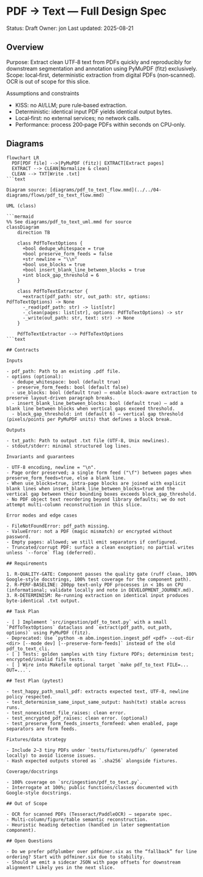 # PDF → Text — Full Design Spec

Status: Draft
Owner: jon
Last updated: 2025-08-21

## Overview

Purpose: Extract clean UTF‑8 text from PDFs quickly and reproducibly for downstream segmentation and annotation using PyMuPDF (fitz) exclusively. Scope: local‑first, deterministic extraction from digital PDFs (non‑scanned). OCR is out of scope for this slice.

Assumptions and constraints

- KISS: no AI/LLM; pure rule‑based extraction.
- Deterministic: identical input PDF yields identical output bytes.
- Local‑first: no external services; no network calls.
- Performance: process 200‑page PDFs within seconds on CPU‑only.

## Diagrams

```mermaid
flowchart LR
  PDF[PDF file] -->|PyMuPDF (fitz)| EXTRACT[Extract pages]
  EXTRACT --> CLEAN[Normalize & clean]
  CLEAN --> TXT[Write .txt]
```text

Diagram source: [diagrams/pdf_to_text_flow.mmd](../../04-diagrams/flows/pdf_to_text_flow.mmd)

UML (class)

```mermaid
%% See diagrams/pdf_to_text_uml.mmd for source
classDiagram
    direction TB

    class PdfToTextOptions {
      +bool dedupe_whitespace = true
      +bool preserve_form_feeds = false
      +str newline = "\\n"
      +bool use_blocks = true
      +bool insert_blank_line_between_blocks = true
      +int block_gap_threshold = 6
    }

    class PdfToTextExtractor {
      +extract(pdf_path: str, out_path: str, options: PdfToTextOptions) -> None
      -_read(pdf_path: str) -> list[str]
      -_clean(pages: list[str], options: PdfToTextOptions) -> str
      -_write(out_path: str, text: str) -> None
    }

    PdfToTextExtractor --> PdfToTextOptions
```text

## Contracts

Inputs

- pdf_path: Path to an existing .pdf file.
- options (optional):
  - dedupe_whitespace: bool (default true)
  - preserve_form_feeds: bool (default false)
  - use_blocks: bool (default true) – enable block-aware extraction to preserve layout-driven paragraph breaks.
  - insert_blank_line_between_blocks: bool (default true) – add a blank line between blocks when vertical gaps exceed threshold.
  - block_gap_threshold: int (default 6) – vertical gap threshold (pixels/points per PyMuPDF units) that defines a block break.

Outputs

- txt_path: Path to output .txt file (UTF‑8, Unix newlines).
- stdout/stderr: minimal structured log lines.

Invariants and guarantees

- UTF‑8 encoding, newline = "\n".
- Page order preserved; a single form feed ("\f") between pages when preserve_form_feeds=true, else a blank line.
- When use_blocks=true, intra-page blocks are joined with explicit blank lines when insert_blank_line_between_blocks=true and the vertical gap between their bounding boxes exceeds block_gap_threshold.
- No PDF object text reordering beyond library defaults; we do not attempt multi‑column reconstruction in this slice.

Error modes and edge cases

- FileNotFoundError: pdf_path missing.
- ValueError: not a PDF (magic mismatch) or encrypted without password.
- Empty pages: allowed; we still emit separators if configured.
- Truncated/corrupt PDF: surface a clean exception; no partial writes unless `--force` flag (deferred).

## Requirements

1. R-QUALITY-GATE: Component passes the quality gate (ruff clean, 100% Google-style docstrings, 100% test coverage for the component path).
2. R-PERF-BASELINE: 200pp text‑only PDF processes in < 10s on CPU (informational; validate locally and note in DEVELOPMENT_JOURNEY.md).
3. R-DETERMINISM: Re-running extraction on identical input produces byte-identical .txt output.

## Task Plan

- [ ] Implement `src/ingestion/pdf_to_text.py` with a small `PdfToTextOptions` dataclass and `extract(pdf_path, out_path, options)` using PyMuPDF (fitz).
- Deprecated: Use `python -m abm.ingestion.ingest_pdf <pdf> --out-dir <dir> [--mode dev] [--preserve-form-feeds]` instead of the old pdf_to_text_cli.
- [ ] Tests: golden samples with tiny fixture PDFs; determinism test; encrypted/invalid file tests.
- [ ] Wire into Makefile optional target `make pdf_to_text FILE=... OUT=...`.

## Test Plan (pytest)

- test_happy_path_small_pdf: extracts expected text, UTF‑8, newline policy respected.
- test_determinism_same_input_same_output: hash(txt) stable across runs.
- test_nonexistent_file_raises: clean error.
- test_encrypted_pdf_raises: clean error. (optional)
- test_preserve_form_feeds_inserts_formfeed: when enabled, page separators are form feeds.

Fixtures/data strategy

- Include 2–3 tiny PDFs under `tests/fixtures/pdfs/` (generated locally) to avoid license issues.
- Hash expected outputs stored as `.sha256` alongside fixtures.

Coverage/docstrings

- 100% coverage on `src/ingestion/pdf_to_text.py`.
- Interrogate at 100%; public functions/classes documented with Google‑style docstrings.

## Out of Scope

- OCR for scanned PDFs (Tesseract/PaddleOCR) — separate spec.
- Multi‑column/figure/table semantic reconstruction.
- Heuristic heading detection (handled in later segmentation component).

## Open Questions

- Do we prefer pdfplumber over pdfminer.six as the “fallback” for line ordering? Start with pdfminer.six due to stability.
- Should we emit a sidecar JSON with page offsets for downstream alignment? Likely yes in the next slice.

